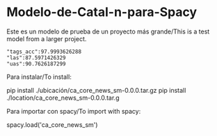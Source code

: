 # Modelo-de-Catal-n-para-Spacy

Este es un modelo de prueba de un proyecto más grande/This is a test model from a larger project.

    "tags_acc":97.9993626288
    "las":87.5971426329
    "uas":90.7626187299

Para instalar/To install:

pip install ./ubicación/ca_core_news_sm-0.0.0.tar.gz
pip install ./location/ca_core_news_sm-0.0.0.tar.g

Para importar con spacy/To import with spacy:

spacy.load('ca_core_news_sm')
